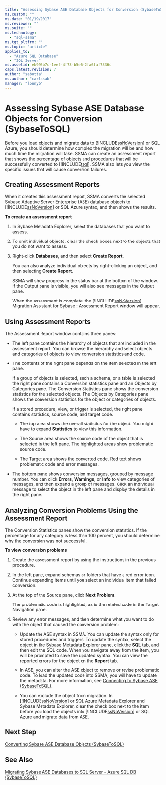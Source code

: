 ```yaml
---
title: "Assessing Sybase ASE Database Objects for Conversion (SybaseToSQL) | Microsoft Docs"
ms.custom: ""
ms.date: "01/19/2017"
ms.reviewer: ""
ms.suite: ""
ms.technology: 
  - "sql-ssma"
ms.tgt_pltfrm: ""
ms.topic: "article"
applies_to: 
  - "Azure SQL Database"
  - "SQL Server"
ms.assetid: eb996b7c-1eef-4f73-b5e6-2fa6faf7336c
caps.latest.revision: 7
author: "sabotta"
ms.author: "carlasab"
manager: "lonnyb"
---
```

# Assessing Sybase ASE Database Objects for Conversion (SybaseToSQL)
Before you load objects and migrate data to [!INCLUDE[ssNoVersion](../../includes/ssnoversion_md.md)] or SQL Azure, you should determine how complex the migration will be and how much time the migration will take. SSMA can create an assessment report that shows the percentage of objects and procedures that will be successfully converted to [!INCLUDE[tsql](../../includes/tsql_md.md)]. SSMA also lets you view the specific issues that will cause conversion failures.  
  
## Creating Assessment Reports  
When it creates this assessment report, SSMA converts the selected Sybase Adaptive Server Enterprise (ASE) database objects to [!INCLUDE[ssNoVersion](../../includes/ssnoversion_md.md)] or SQL Azure syntax, and then shows the results.  
  
**To create an assessment report**  
  
1.  In Sybase Metadata Explorer, select the databases that you want to assess.  
  
2.  To omit individual objects, clear the check boxes next to the objects that you do not want to assess.  
  
3.  Right-click **Databases**, and then select **Create Report**.  
  
    You can also analyze individual objects by right-clicking an object, and then selecting **Create Report**.  
  
    SSMA will show progress in the status bar at the bottom of the window. If the Output pane is visible, you will also see messages in the Output pane.  
  
    When the assessment is complete, the [!INCLUDE[ssNoVersion](../../includes/ssnoversion_md.md)] Migration Assistant for Sybase : Assessment Report window will appear.  
  
## Using Assessment Reports  
The Assessment Report window contains three panes:  
  
-   The left pane contains the hierarchy of objects that are included in the assessment report. You can browse the hierarchy and select objects and categories of objects to view conversion statistics and code.  
  
-   The contents of the right pane depends on the item selected in the left pane.  
  
    If a group of objects is selected, such a schema, or a table is selected the right pane contains a Conversion statistics pane and an Objects by Categories pane. The Conversion Statistics pane shows the conversion statistics for the selected objects. The Objects by Categories pane shows the conversion statistics for the object or categories of objects.  
  
    If a stored procedure, view, or trigger is selected, the right pane contains statistics, source code, and target code.  
  
    -   The top area shows the overall statistics for the object. You might have to expand **Statistics** to view this information.  
  
    -   The Source area shows the source code of the object that is selected in the left pane. The highlighted areas show problematic source code.  
  
    -   The Target area shows the converted code. Red text shows problematic code and error messages.  
  
-   The bottom pane shows conversion messages, grouped by message number. You can click **Errors**, **Warnings**, or **Info** to view categories of messages, and then expand a group of messages. Click an individual message to select the object in the left pane and display the details in the right pane.  
  
## Analyzing Conversion Problems Using the Assessment Report  
The Conversion Statistics panes show the conversion statistics. If the percentage for any category is less than 100 percent, you should determine why the conversion was not successful.  
  
**To view conversion problems**  
  
1.  Create the assessment report by using the instructions in the previous procedure.  
  
2.  In the left pane, expand schemas or folders that have a red error icon. Continue expanding items until you select an individual item that failed conversion.  
  
3.  At the top of the Source pane, click **Next Problem**.  
  
    The problematic code is highlighted, as is the related code in the Target Navigation pane.  
  
4.  Review any error messages, and then determine what you want to do with the object that caused the conversion problem:  
  
    -   Update the ASE syntax in SSMA. You can update the syntax only for stored procedures and triggers. To update the syntax, select the object in the Sybase Metadata Explorer pane, click the **SQL** tab, and then edit the SQL code. When you navigate away from the item, you will be prompted to save the updated syntax. You can view the reported errors for the object on the **Report** tab.  
  
    -   In ASE, you can alter the ASE object to remove or revise problematic code. To load the updated code into SSMA, you will have to update the metadata. For more information, see [Connecting to Sybase ASE &#40;SybaseToSQL&#41;](../../ssma/sybase/connecting-to-sybase-ase-sybasetosql.md).  
  
    -   You can exclude the object from migration. In [!INCLUDE[ssNoVersion](../../includes/ssnoversion_md.md)] or SQL Azure Metadata Explorer and Sybase Metadata Explorer, clear the check box next to the item before you load the objects into [!INCLUDE[ssNoVersion](../../includes/ssnoversion_md.md)] or SQL Azure and migrate data from ASE.  
  
## Next Step  
[Converting Sybase ASE Database Objects &#40;SybaseToSQL&#41;](../../ssma/sybase/converting-sybase-ase-database-objects-sybasetosql.md)  
  
## See Also  
[Migrating Sybase ASE Databases to SQL Server - Azure SQL DB &#40;SybaseToSQL&#41;](../../ssma/sybase/migrating-sybase-ase-databases-to-sql-server-azure-sql-db-sybasetosql.md)  
  
